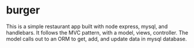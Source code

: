 # burger
This is a simple restaurant app built with node express, mysql, and handlebars.  It follows the MVC pattern, with a model, views, controller.  The model calls out to an ORM to get, add, and update data in mysql database.
